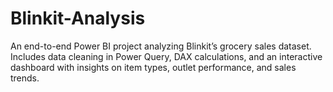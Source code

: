 # Blinkit-Analysis
An end-to-end Power BI project analyzing Blinkit’s grocery sales dataset. Includes data cleaning in Power Query, DAX calculations, and an interactive dashboard with insights on item types, outlet performance, and sales trends.
